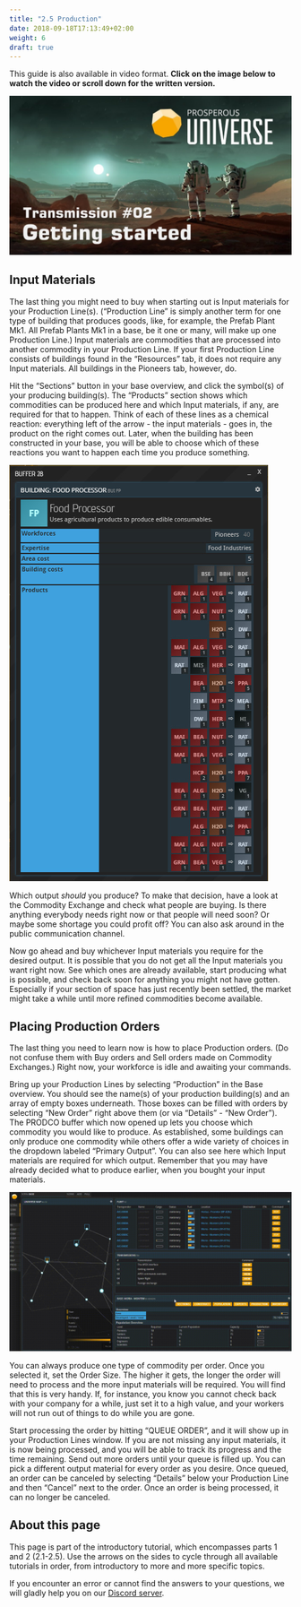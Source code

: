 ```yaml
---
title: "2.5 Production"
date: 2018-09-18T17:13:49+02:00
weight: 6
draft: true
---
```


This guide is also available in video format. __Click on the image below to watch the video or scroll down for the written version.__

[![Planetary projects video](thumbnail-tutorial-2.jpg)](https://youtu.be/xxxxxxxxxxxxxxxx)

## Input Materials

The last thing you might need to buy when starting out is Input materials for your Production Line(s). (“Production Line” is simply another term for one type of building that produces goods, like, for example, the Prefab Plant Mk1. All Prefab Plants Mk1 in a base, be it one or many, will make up one Production Line.) Input materials are commodities that are processed into another commodity in your Production Line. If your first Production Line consists of buildings found in the “Resources” tab, it does not require any Input materials. All buildings in the Pioneers tab, however, do.

Hit the “Sections” button in your base overview, and click the symbol(s) of your producing building(s). The “Products” section shows which commodities can be produced here and which Input materials, if any, are required for that to happen. Think of each of these lines as a chemical reaction: everything left of the arrow - the input materials - goes in, the product on the right comes out. Later, when the building has been constructed in your base, you will be able to choose which of these reactions you want to happen each time you produce something.

![Farm products](farm-products.jpg)

Which output _should_ you produce? To make that decision, have a look at the Commodity Exchange and check what people are buying. Is there anything everybody needs right now or that people will need soon? Or maybe some shortage you could profit off? You can also ask around in the public communication channel.

Now go ahead and buy whichever Input materials you require for the desired output. It is possible that you do not get all the Input materials you want right now. See which ones are already available, start producing what is possible, and check back soon for anything you might not have gotten. Especially if your section of space has just recently been settled, the market might take a while until more refined commodities become available.

## Placing Production Orders

The last thing you need to learn now is how to place Production orders. (Do not confuse them with Buy orders and Sell orders made on Commodity Exchanges.) Right now, your workforce is idle and awaiting your commands.

Bring up your Production Lines by selecting “Production” in the Base overview. You should see the name(s) of your production building(s) and an array of empty boxes underneath. Those boxes can be filled with orders by selecting “New Order” right above them (or via “Details” - “New Order”). The PRODCO buffer which now opened up lets you choose which commodity you would like to produce. As established, some buildings can only produce one commodity while others offer a wide variety of choices in the dropdown labeled “Primary Output”. You can also see here which Input materials are required for which output. Remember that you may have already decided what to produce earlier, when you bought your input materials.

![Queue order](queue-order.gif)

You can always produce one type of commodity per order. Once you selected it, set the Order Size. The higher it gets, the longer the order will need to process and the more input materials will be required. You will find that this is very handy. If, for instance, you know you cannot check back with your company for a while, just set it to a high value, and your workers will not run out of things to do while you are gone.

Start processing the order by hitting “QUEUE ORDER”, and it will show up in your Production Lines window. If you are not missing any input materials, it is now being processed, and you will be able to track its progress and the time remaining. Send out more orders until your queue is filled up. You can pick a different output material for every order as you desire. Once queued, an order can be canceled by selecting “Details” below your Production Line and then “Cancel” next to the order. Once an order is being processed, it can no longer be canceled.


## About this page

This page is part of the introductory tutorial, which encompasses parts 1 and 2 (2.1-2.5). Use the arrows on the sides to cycle through all available tutorials in order, from introductory to more and more specific topics.

If you encounter an error or cannot find the answers to your questions, we will gladly help you on our [Discord server](https://discordapp.com/invite/G7gj7PT).